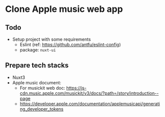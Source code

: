 # Clone Apple music web app

## Todo

- Setup project with some requirements
  - Eslint (ref: https://github.com/antfu/eslint-config)
  - package: `nuxt-ui`

## Prepare tech stacks
- Nuxt3
- Apple music document:
  - For musickit web doc: https://js-cdn.music.apple.com/musickit/v3/docs/?path=/story/introduction--page
  - https://developer.apple.com/documentation/applemusicapi/generating_developer_tokens
